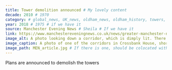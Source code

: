 ```yaml
---
title: Tower demolition announced # My lovely content
decade: 2010 # 1970
category: # global_news, UK_news, oldham_news, oldham_history, towers, surrounding_estate # Always exactly one category
year: 2018 # 1975 # if we have it
source: Manchester Evening News # Sheila # If we have it
link: https://www.manchestereveningnews.co.uk/news/greater-manchester-news/run-down-tower-blocks-going-15347629 # https://wikipedia.org/dsdsadsa # If we have it
image_alt: A photo looking down a corridor, which is dimply lit. There are panels running down each side of the corridor, painted a light yellow with an olive green stripe. The floor is a grey tile. Everything in the image is visibly dirty, with marks all over the floor and walls. # If there is one
image_caption: A photo of one of the corridors in Crossbank House, shortly before demolition. Image by the Local Democracy Reporting Service # If there is one
image_path: MEN_article.jpg # If there is one, should be colocated with the index.md file in the folder
---
```


Plans are announced to demolish the towers
